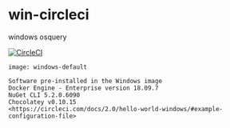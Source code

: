# win-circleci
windows osquery


[![CircleCI](https://circleci.com/gh/githubfoam/win-circleci/tree/dev.svg?style=svg)](https://circleci.com/gh/githubfoam/win-circleci/tree/dev)

~~~~
image: windows-default

Software pre-installed in the Windows image
Docker Engine - Enterprise version 18.09.7
NuGet CLI 5.2.0.6090
Chocolatey v0.10.15
<https://circleci.com/docs/2.0/hello-world-windows/#example-configuration-file>
~~~~
